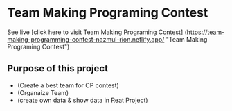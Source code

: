 # Team Making Programing Contest

See live
[click here to visit Team Making Programing Contest] (https://team-making-programming-contest-nazmul-rion.netlify.app/ "Team Making Programing Contest")

## Purpose of this project
  - (Create a best team for CP contest)
  - (Organaize Team)
  - (create own data & show data in Reat Project)
  
  

